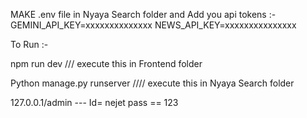 MAKE .env file in Nyaya Search folder and Add you api tokens :-
GEMINI_API_KEY=xxxxxxxxxxxxxx
NEWS_API_KEY=xxxxxxxxxxxxxxx           

To Run :-

npm run dev  /// execute this in Frontend folder 

Python manage.py runserver //// execute this in Nyaya Search folder


127.0.0.1/admin --- Id= nejet
                    pass == 123
